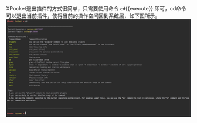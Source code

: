 
XPocket退出插件的方式很简单，只需要使用命令 `cd`{{execute}} 即可，cd命令可以退出当前插件，使得当前的操作空间回到系统层，如下图所示。
![cd](https://raw.githubusercontent.com/XinXianChen/katacoda-scenarios/main/xpocket/resourse/cd.jpg)